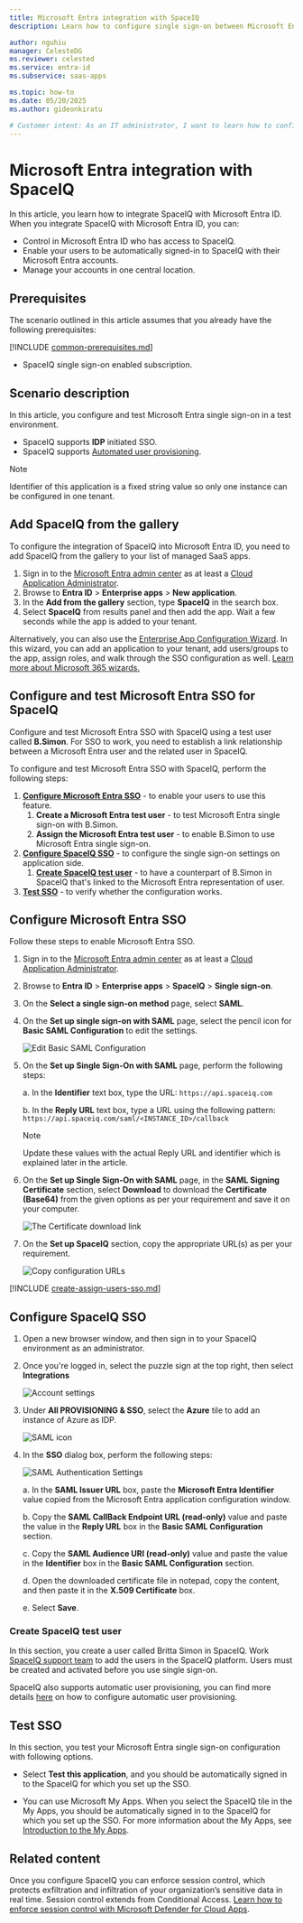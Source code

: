 ```yaml
---
title: Microsoft Entra integration with SpaceIQ
description: Learn how to configure single sign-on between Microsoft Entra ID and SpaceIQ.

author: nguhiu
manager: CelesteDG
ms.reviewer: celested
ms.service: entra-id
ms.subservice: saas-apps

ms.topic: how-to
ms.date: 05/20/2025
ms.author: gideonkiratu

# Customer intent: As an IT administrator, I want to learn how to configure single sign-on between Microsoft Entra ID and SpaceIQ so that I can control who has access to SpaceIQ, enable automatic sign-in with Microsoft Entra accounts, and manage my accounts in one central location.
---
```

# Microsoft Entra integration with SpaceIQ

In this article,  you learn how to integrate SpaceIQ with Microsoft Entra ID. When you integrate SpaceIQ with Microsoft Entra ID, you can:

* Control in Microsoft Entra ID who has access to SpaceIQ.
* Enable your users to be automatically signed-in to SpaceIQ with their Microsoft Entra accounts.
* Manage your accounts in one central location.

## Prerequisites
The scenario outlined in this article assumes that you already have the following prerequisites:

[!INCLUDE [common-prerequisites.md](~/identity/saas-apps/includes/common-prerequisites.md)]
* SpaceIQ single sign-on enabled subscription.

## Scenario description

In this article,  you configure and test Microsoft Entra single sign-on in a test environment.

* SpaceIQ supports **IDP** initiated SSO.
* SpaceIQ supports [Automated user provisioning](spaceiq-provisioning-tutorial.md).

> [!NOTE]
> Identifier of this application is a fixed string value so only one instance can be configured in one tenant.

## Add SpaceIQ from the gallery

To configure the integration of SpaceIQ into Microsoft Entra ID, you need to add SpaceIQ from the gallery to your list of managed SaaS apps.

1. Sign in to the [Microsoft Entra admin center](https://entra.microsoft.com) as at least a [Cloud Application Administrator](~/identity/role-based-access-control/permissions-reference.md#cloud-application-administrator).
1. Browse to **Entra ID** > **Enterprise apps** > **New application**.
1. In the **Add from the gallery** section, type **SpaceIQ** in the search box.
1. Select **SpaceIQ** from results panel and then add the app. Wait a few seconds while the app is added to your tenant.

 Alternatively, you can also use the [Enterprise App Configuration Wizard](https://portal.office.com/AdminPortal/home?Q=Docs#/azureadappintegration). In this wizard, you can add an application to your tenant, add users/groups to the app, assign roles, and walk through the SSO configuration as well. [Learn more about Microsoft 365 wizards.](/microsoft-365/admin/misc/azure-ad-setup-guides)

<a name='configure-and-test-azure-ad-sso-for-spaceiq'></a>

## Configure and test Microsoft Entra SSO for SpaceIQ

Configure and test Microsoft Entra SSO with SpaceIQ using a test user called **B.Simon**. For SSO to work, you need to establish a link relationship between a Microsoft Entra user and the related user in SpaceIQ.

To configure and test Microsoft Entra SSO with SpaceIQ, perform the following steps:

1. **[Configure Microsoft Entra SSO](#configure-azure-ad-sso)** - to enable your users to use this feature.
    1. **Create a Microsoft Entra test user** - to test Microsoft Entra single sign-on with B.Simon.
    1. **Assign the Microsoft Entra test user** - to enable B.Simon to use Microsoft Entra single sign-on.
1. **[Configure SpaceIQ SSO](#configure-spaceiq-sso)** - to configure the single sign-on settings on application side.
    1. **[Create SpaceIQ test user](#create-spaceiq-test-user)** - to have a counterpart of B.Simon in SpaceIQ that's linked to the Microsoft Entra representation of user.
1. **[Test SSO](#test-sso)** - to verify whether the configuration works.

<a name='configure-azure-ad-sso'></a>

## Configure Microsoft Entra SSO

Follow these steps to enable Microsoft Entra SSO.

1. Sign in to the [Microsoft Entra admin center](https://entra.microsoft.com) as at least a [Cloud Application Administrator](~/identity/role-based-access-control/permissions-reference.md#cloud-application-administrator).
1. Browse to **Entra ID** > **Enterprise apps** > **SpaceIQ** > **Single sign-on**.
1. On the **Select a single sign-on method** page, select **SAML**.
1. On the **Set up single sign-on with SAML** page, select the pencil icon for **Basic SAML Configuration** to edit the settings.

   ![Edit Basic SAML Configuration](common/edit-urls.png)

1. On the **Set up Single Sign-On with SAML** page, perform the following steps:

    a. In the **Identifier** text box, type the URL:
    `https://api.spaceiq.com`

    b. In the **Reply URL** text box, type a URL using the following pattern:
    `https://api.spaceiq.com/saml/<INSTANCE_ID>/callback`

	> [!NOTE]
	> Update these values with the actual Reply URL and identifier which is explained later in the article.

1. On the **Set up Single Sign-On with SAML** page, in the **SAML Signing Certificate** section, select **Download** to download the **Certificate (Base64)** from the given options as per your requirement and save it on your computer.

	![The Certificate download link](common/certificatebase64.png)

1. On the **Set up SpaceIQ** section, copy the appropriate URL(s) as per your requirement.

	![Copy configuration URLs](common/copy-configuration-urls.png)

<a name='create-an-azure-ad-test-user'></a>

[!INCLUDE [create-assign-users-sso.md](~/identity/saas-apps/includes/create-assign-users-sso.md)]

## Configure SpaceIQ SSO

1. Open a new browser window, and then sign in to your SpaceIQ environment as an administrator.

1. Once you're logged in, select the puzzle sign at the top right, then select **Integrations**

	![Account settings](./media/spaceiq-tutorial/setting.png) 

1. Under **All PROVISIONING & SSO**, select the **Azure** tile to add an instance of Azure as IDP.

	![SAML icon](./media/spaceiq-tutorial/azure.png)

1. In the **SSO** dialog box, perform the following steps:

    ![SAML Authentication Settings](./media/spaceiq-tutorial/configuration.png)

	a. In the **SAML Issuer URL** box, paste the **Microsoft Entra Identifier** value copied from the Microsoft Entra application configuration window.

	b. Copy the **SAML CallBack Endpoint URL (read-only)** value and paste the value in the **Reply URL** box in the **Basic SAML Configuration** section.

	c. Copy the **SAML Audience URI (read-only)** value and paste the value in the **Identifier** box in the **Basic SAML Configuration** section.

	d. Open the downloaded certificate file in notepad, copy the content, and then paste it in the **X.509 Certificate** box.

	e. Select **Save**.

### Create SpaceIQ test user

In this section, you create a user called Britta Simon in SpaceIQ. Work [SpaceIQ support team](mailto:eng@spaceiq.com) to add the users in the SpaceIQ platform. Users must be created and activated before you use single sign-on.

SpaceIQ also supports automatic user provisioning, you can find more details [here](./spaceiq-provisioning-tutorial.md) on how to configure automatic user provisioning.

## Test SSO

In this section, you test your Microsoft Entra single sign-on configuration with following options.

* Select **Test this application**, and you should be automatically signed in to the SpaceIQ for which you set up the SSO.

* You can use Microsoft My Apps. When you select the SpaceIQ tile in the My Apps, you should be automatically signed in to the SpaceIQ for which you set up the SSO. For more information about the My Apps, see [Introduction to the My Apps](https://support.microsoft.com/account-billing/sign-in-and-start-apps-from-the-my-apps-portal-2f3b1bae-0e5a-4a86-a33e-876fbd2a4510).

## Related content

Once you configure SpaceIQ you can enforce session control, which protects exfiltration and infiltration of your organization’s sensitive data in real time. Session control extends from Conditional Access. [Learn how to enforce session control with Microsoft Defender for Cloud Apps](/cloud-app-security/proxy-deployment-aad).
